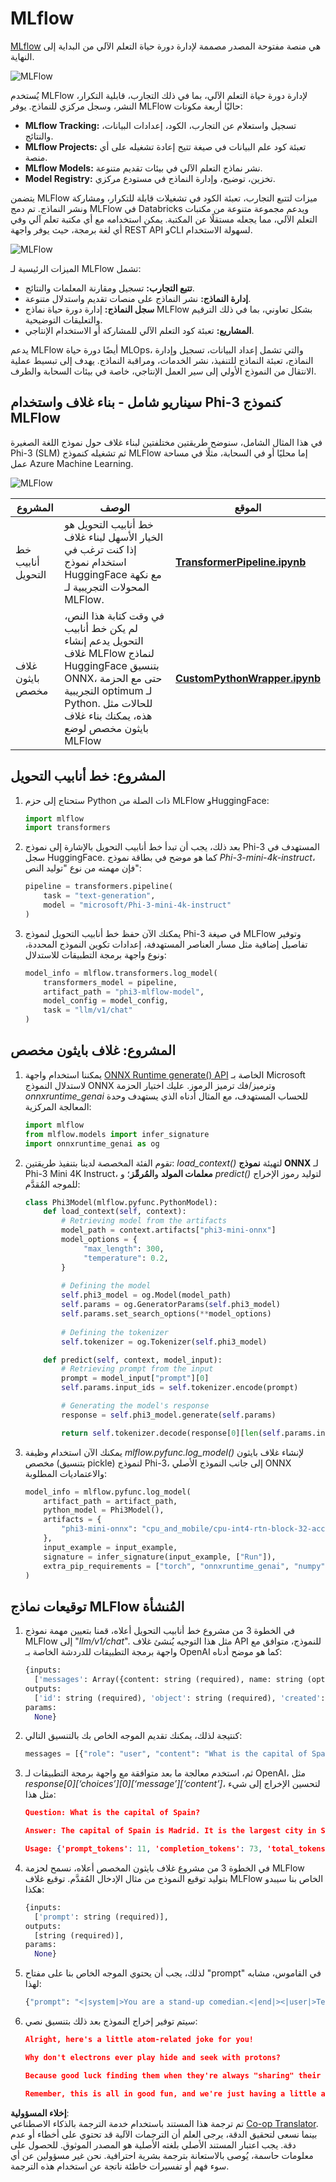 <!--
CO_OP_TRANSLATOR_METADATA:
{
  "original_hash": "f61c383bbf0c3dac97e43f833c258731",
  "translation_date": "2025-03-27T10:54:49+00:00",
  "source_file": "md\\02.Application\\01.TextAndChat\\Phi3\\E2E_Phi-3-MLflow.md",
  "language_code": "ar"
}
-->
# MLflow

[MLflow](https://mlflow.org/) هي منصة مفتوحة المصدر مصممة لإدارة دورة حياة التعلم الآلي من البداية إلى النهاية.

![MLFlow](../../../../../../translated_images/MlFlowmlops.e5d74ef39e988d267f5da3174105d728e556b25cee7d686689174acb1f07a11a.ar.png)

يُستخدم MLFlow لإدارة دورة حياة التعلم الآلي، بما في ذلك التجارب، قابلية التكرار، النشر، وسجل مركزي للنماذج. يوفر MLFlow حاليًا أربعة مكونات:

- **MLflow Tracking:** تسجيل واستعلام عن التجارب، الكود، إعدادات البيانات، والنتائج.
- **MLflow Projects:** تعبئة كود علم البيانات في صيغة تتيح إعادة تشغيله على أي منصة.
- **MLflow Models:** نشر نماذج التعلم الآلي في بيئات تقديم متنوعة.
- **Model Registry:** تخزين، توضيح، وإدارة النماذج في مستودع مركزي.

يتضمن MLFlow ميزات لتتبع التجارب، تعبئة الكود في تشغيلات قابلة للتكرار، ومشاركة ونشر النماذج. تم دمج MLFlow في Databricks ويدعم مجموعة متنوعة من مكتبات التعلم الآلي، مما يجعله مستقلًا عن المكتبة. يمكن استخدامه مع أي مكتبة تعلم آلي وفي أي لغة برمجة، حيث يوفر واجهة REST API وCLI لسهولة الاستخدام.

![MLFlow](../../../../../../translated_images/MLflow2.74e3f1a430b83b5379854d81f4d2d125b6e5a0f35f46b57625761d1f0597bc53.ar.png)

الميزات الرئيسية لـ MLFlow تشمل:

- **تتبع التجارب:** تسجيل ومقارنة المعلمات والنتائج.
- **إدارة النماذج:** نشر النماذج على منصات تقديم واستدلال متنوعة.
- **سجل النماذج:** إدارة دورة حياة نماذج MLFlow بشكل تعاوني، بما في ذلك الترقيم والتعليقات التوضيحية.
- **المشاريع:** تعبئة كود التعلم الآلي للمشاركة أو الاستخدام الإنتاجي.

يدعم MLFlow أيضًا دورة حياة MLOps، والتي تشمل إعداد البيانات، تسجيل وإدارة النماذج، تعبئة النماذج للتنفيذ، نشر الخدمات، ومراقبة النماذج. يهدف إلى تبسيط عملية الانتقال من النموذج الأولي إلى سير العمل الإنتاجي، خاصة في بيئات السحابة والطرف.

## سيناريو شامل - بناء غلاف واستخدام Phi-3 كنموذج MLFlow

في هذا المثال الشامل، سنوضح طريقتين مختلفتين لبناء غلاف حول نموذج اللغة الصغيرة Phi-3 (SLM) ثم تشغيله كنموذج MLFlow إما محليًا أو في السحابة، مثلًا في مساحة عمل Azure Machine Learning.

![MLFlow](../../../../../../translated_images/MlFlow1.03b29de8b4a8f3706a3e7b229c94a81ece6e3ba983c78592ed332f3ef6efcfe0.ar.png)

| المشروع | الوصف | الموقع |
| ------------ | ----------- | -------- |
| خط أنابيب التحويل | خط أنابيب التحويل هو الخيار الأسهل لبناء غلاف إذا كنت ترغب في استخدام نموذج HuggingFace مع نكهة المحولات التجريبية لـ MLFlow. | [**TransformerPipeline.ipynb**](../../../../../../code/06.E2E/E2E_Phi-3-MLflow_TransformerPipeline.ipynb) |
| غلاف بايثون مخصص | في وقت كتابة هذا النص، لم يكن خط أنابيب التحويل يدعم إنشاء غلاف MLFlow لنماذج HuggingFace بتنسيق ONNX، حتى مع الحزمة التجريبية optimum لـ Python. للحالات مثل هذه، يمكنك بناء غلاف بايثون مخصص لوضع MLFlow | [**CustomPythonWrapper.ipynb**](../../../../../../code/06.E2E/E2E_Phi-3-MLflow_CustomPythonWrapper.ipynb) |

## المشروع: خط أنابيب التحويل

1. ستحتاج إلى حزم Python ذات الصلة من MLFlow وHuggingFace:

    ``` Python
    import mlflow
    import transformers
    ```

2. بعد ذلك، يجب أن تبدأ خط أنابيب التحويل بالإشارة إلى نموذج Phi-3 المستهدف في سجل HuggingFace. كما هو موضح في بطاقة نموذج _Phi-3-mini-4k-instruct_، فإن مهمته من نوع "توليد النص":

    ``` Python
    pipeline = transformers.pipeline(
        task = "text-generation",
        model = "microsoft/Phi-3-mini-4k-instruct"
    )
    ```

3. يمكنك الآن حفظ خط أنابيب التحويل لنموذج Phi-3 في صيغة MLFlow وتوفير تفاصيل إضافية مثل مسار العناصر المستهدفة، إعدادات تكوين النموذج المحددة، ونوع واجهة برمجة التطبيقات للاستدلال:

    ``` Python
    model_info = mlflow.transformers.log_model(
        transformers_model = pipeline,
        artifact_path = "phi3-mlflow-model",
        model_config = model_config,
        task = "llm/v1/chat"
    )
    ```

## المشروع: غلاف بايثون مخصص

1. يمكننا استخدام واجهة [ONNX Runtime generate() API](https://github.com/microsoft/onnxruntime-genai) الخاصة بـ Microsoft لاستدلال النموذج ONNX وترميز/فك ترميز الرموز. عليك اختيار الحزمة _onnxruntime_genai_ للحساب المستهدف، مع المثال أدناه الذي يستهدف وحدة المعالجة المركزية:

    ``` Python
    import mlflow
    from mlflow.models import infer_signature
    import onnxruntime_genai as og
    ```

1. تقوم الفئة المخصصة لدينا بتنفيذ طريقتين: _load_context()_ لتهيئة **نموذج ONNX** لـ Phi-3 Mini 4K Instruct، **معلمات المولد** و**المُرمِّز**؛ و _predict()_ لتوليد رموز الإخراج للموجه المُقدَّم:

    ``` Python
    class Phi3Model(mlflow.pyfunc.PythonModel):
        def load_context(self, context):
            # Retrieving model from the artifacts
            model_path = context.artifacts["phi3-mini-onnx"]
            model_options = {
                 "max_length": 300,
                 "temperature": 0.2,         
            }
        
            # Defining the model
            self.phi3_model = og.Model(model_path)
            self.params = og.GeneratorParams(self.phi3_model)
            self.params.set_search_options(**model_options)
            
            # Defining the tokenizer
            self.tokenizer = og.Tokenizer(self.phi3_model)
    
        def predict(self, context, model_input):
            # Retrieving prompt from the input
            prompt = model_input["prompt"][0]
            self.params.input_ids = self.tokenizer.encode(prompt)
    
            # Generating the model's response
            response = self.phi3_model.generate(self.params)
    
            return self.tokenizer.decode(response[0][len(self.params.input_ids):])
    ```

1. يمكنك الآن استخدام وظيفة _mlflow.pyfunc.log_model()_ لإنشاء غلاف بايثون مخصص (بتنسيق pickle) لنموذج Phi-3، إلى جانب النموذج الأصلي ONNX والاعتماديات المطلوبة:

    ``` Python
    model_info = mlflow.pyfunc.log_model(
        artifact_path = artifact_path,
        python_model = Phi3Model(),
        artifacts = {
            "phi3-mini-onnx": "cpu_and_mobile/cpu-int4-rtn-block-32-acc-level-4",
        },
        input_example = input_example,
        signature = infer_signature(input_example, ["Run"]),
        extra_pip_requirements = ["torch", "onnxruntime_genai", "numpy"],
    )
    ```

## توقيعات نماذج MLFlow المُنشأة

1. في الخطوة 3 من مشروع خط أنابيب التحويل أعلاه، قمنا بتعيين مهمة نموذج MLFlow إلى "_llm/v1/chat_". مثل هذا التوجيه يُنشئ غلاف API للنموذج، متوافق مع واجهة برمجة التطبيقات للدردشة الخاصة بـ OpenAI كما هو موضح أدناه:

    ``` Python
    {inputs: 
      ['messages': Array({content: string (required), name: string (optional), role: string (required)}) (required), 'temperature': double (optional), 'max_tokens': long (optional), 'stop': Array(string) (optional), 'n': long (optional), 'stream': boolean (optional)],
    outputs: 
      ['id': string (required), 'object': string (required), 'created': long (required), 'model': string (required), 'choices': Array({finish_reason: string (required), index: long (required), message: {content: string (required), name: string (optional), role: string (required)} (required)}) (required), 'usage': {completion_tokens: long (required), prompt_tokens: long (required), total_tokens: long (required)} (required)],
    params: 
      None}
    ```

1. كنتيجة لذلك، يمكنك تقديم الموجه الخاص بك بالتنسيق التالي:

    ``` Python
    messages = [{"role": "user", "content": "What is the capital of Spain?"}]
    ```

1. ثم، استخدم معالجة ما بعد متوافقة مع واجهة برمجة التطبيقات لـ OpenAI، مثل _response[0][‘choices’][0][‘message’][‘content’]_، لتحسين الإخراج إلى شيء مثل هذا:

    ``` JSON
    Question: What is the capital of Spain?
    
    Answer: The capital of Spain is Madrid. It is the largest city in Spain and serves as the political, economic, and cultural center of the country. Madrid is located in the center of the Iberian Peninsula and is known for its rich history, art, and architecture, including the Royal Palace, the Prado Museum, and the Plaza Mayor.
    
    Usage: {'prompt_tokens': 11, 'completion_tokens': 73, 'total_tokens': 84}
    ```

1. في الخطوة 3 من مشروع غلاف بايثون المخصص أعلاه، نسمح لحزمة MLFlow بتوليد توقيع النموذج من مثال الإدخال المُقدَّم. توقيع غلاف MLFlow الخاص بنا سيبدو هكذا:

    ``` Python
    {inputs: 
      ['prompt': string (required)],
    outputs: 
      [string (required)],
    params: 
      None}
    ```

1. لذلك، يجب أن يحتوي الموجه الخاص بنا على مفتاح "prompt" في القاموس، مشابه لهذا:

    ``` Python
    {"prompt": "<|system|>You are a stand-up comedian.<|end|><|user|>Tell me a joke about atom<|end|><|assistant|>",}
    ```

1. سيتم توفير إخراج النموذج بعد ذلك بتنسيق نصي:

    ``` JSON
    Alright, here's a little atom-related joke for you!
    
    Why don't electrons ever play hide and seek with protons?
    
    Because good luck finding them when they're always "sharing" their electrons!
    
    Remember, this is all in good fun, and we're just having a little atomic-level humor!
    ```

**إخلاء المسؤولية**:  
تم ترجمة هذا المستند باستخدام خدمة الترجمة بالذكاء الاصطناعي [Co-op Translator](https://github.com/Azure/co-op-translator). بينما نسعى لتحقيق الدقة، يرجى العلم أن الترجمات الآلية قد تحتوي على أخطاء أو عدم دقة. يجب اعتبار المستند الأصلي بلغته الأصلية هو المصدر الموثوق. للحصول على معلومات حاسمة، يُوصى بالاستعانة بترجمة بشرية احترافية. نحن غير مسؤولين عن أي سوء فهم أو تفسيرات خاطئة ناتجة عن استخدام هذه الترجمة.